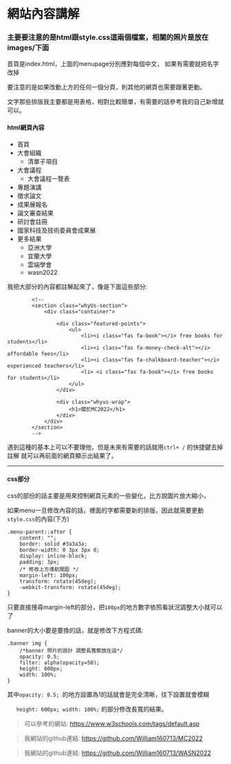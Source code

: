 # 網站內容講解
### 主要要注意的是html跟style.css這兩個檔案，相關的照片是放在images/下面

首頁是index.html，上面的menupage分別應對每個中文，
如果有需要就把名字改掉  

要注意的是如果改動上方的任何一個分頁，則其他的網頁也需要跟著更動。  

文字那些排版我主要都是用表格，相對比較簡單，有需要的話參考我的自己新增就可以。

#### html網頁內容

- 首頁
- 大會組織
	- 清單子項目
- 大會議程
	- 大會議程一覽表
- 專題演講
- 徵求論文
- 成果展報名
- 論文審查結果
- 研討會註冊
- 國家科技及技術委員會成果展
- 更多結果
	- 亞洲大學
	- 宜蘭大學
	- 雲端學會
	- wasn2022

我把大部分的內容都註解起來了，像是下面這些部分:

```
		<!--
		<section class="whyUs-section">
			<div class="container">
				
				<div class="featured-points">
					<ul>
						<li><i class="fas fa-book"></i> free books for students</li>
						<li><i class="fas fa-money-check-alt"></i> affordable fees</li>
						<li><i class="fas fa-chalkboard-teacher"></i> experienced teachers</li>
						<li> <i class="fas fa-book"></i> free books for students</li>
					</ul>
				</div>
				
				<div class="whyus-wrap">
					<h1>關於MC2022</h1> 
				</div>
			</div>
		</section>
		-->	

```

遇到這種的基本上可以不要理他，但是未來有需要的話就用`ctrl+ /` 的快捷鍵去掉註解
就可以再前面的網頁顯示出結果了。

***

#### css部分

css的部份的話主要是用來控制網頁元素的一些變化，比方說圖片放大縮小，  

如果menu一旦修改內容的話，裡面的字都需要新的排版，因此就需要更動`style.css`的內容(下方)



```
.menu-parent::after {
	content: "";
	border: solid #3a3a3a;
  	border-width: 0 3px 3px 0;
  	display: inline-block;
  	padding: 3px;
  	/* 修改上方導航間距 */
	margin-left: 100px;
  	transform: rotate(45deg);
  	-webkit-transform: rotate(45deg);
}
```

只要直接搜尋margin-left的部分，把`100px`的地方數字依照看狀況調整大小就可以了

banner的大小要是要換的話，就是修改下方程式碼:

```
.banner img {
	/*banner 照片的設計 調整長寬都放在這*/ 
	opacity: 0.5; 
    filter: alpha(opacity=50); 
	height: 600px;
	width: 100%;
}
```

其中`opacity: 0.5; `的地方設置為1的話就會是完全清晰，往下設置就會模糊  

`	height: 600px;
	width: 100%;`  的部分修改長寬的結果。


	
> 可以參考的網站: https://www.w3schools.com/tags/default.asp

> 我網站的github連結: https://github.com/William160713/MC2022

> 我網站的github連結: https://github.com/William160713/WASN2022
